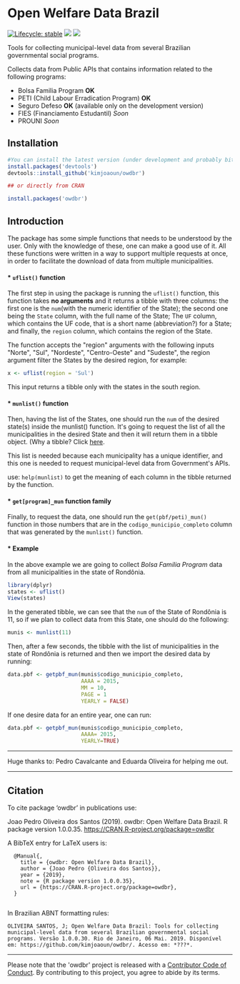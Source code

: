 # Open Welfare Data Brazil

[![Lifecycle: stable](https://img.shields.io/badge/lifecycle-stable-brightgreen.svg)](https://www.tidyverse.org/lifecycle/#stable)
[![](http://cranlogs.r-pkg.org/badges/grand-total/owdbr?color=blue)](https://cran.r-project.org/package=owdbr)
[![](https://www.r-pkg.org/badges/version/owdbr?color=orange)](https://cran.r-project.org/package=owdbr)

Tools for collecting municipal-level data from several Brazilian governmental social programs.

Collects data from Public APIs that contains information related to the following programs:
* Bolsa Familia Program  **OK**
* PETI (Child Labour Erradication Program)  **OK**
* Seguro Defeso  **OK** (available only on the development version)
* FIES (Financiamento Estudantil)  *Soon*
* PROUNI  *Soon*

## Installation

```r
#You can install the latest version (under development and probably bit unstable, but with more functions) here on GitHub:
install.packages('devtools')
devtools::install_github('kimjoaoun/owdbr')

## or directly from CRAN

install.packages('owdbr')
```

## Introduction
The package has some simple functions that needs to be understood by the user. Only with the knowledge of these, one can make a good use of it. All these functions were written in a way to support multiple requests at once, in order to facilitate the download of data from multiple municipalities.

#### * **``uflist()`` function** 

The first step in using the package is running the ``uflist()`` function, this function takes **no arguments** and it returns a tibble with three columns: the first one is the ``num``(with the numeric identifier of the State); the second one being the ``State`` column, with the full name of the State; The ``UF`` column, which contains the UF code, that is a short name (abbreviation?) for a State; and finally, the ``region`` column, which contains the region of the State.

The function accepts the "region" arguments with the following inputs "Norte", "Sul", "Nordeste", "Centro-Oeste" and "Sudeste", the region argument filter the States by the desired region, for example:

```r
x <- uflist(region = 'Sul')
```

This input returns a tibble only with the states in the south region.

#### * **``munlist()`` function**

Then, having the list of the States, one should run the ``num`` of the desired state(s) inside the munlist() function. It's going to request the list of all the municipalities in the desired State and then it will return them in a tibble object. (Why a tibble? Click [here](https://www.r-bloggers.com/a-tour-of-the-tibble-package/).

This list is needed because each municipality has a unique identifier, and this one is needed to request municipal-level data from Government's APIs.

use: ``help(munlist)`` to get the meaning of each column in the tibble returned by the function.

#### * **``get[program]_mun`` function family**

Finally, to request the data, one should run the ``get(pbf/peti)_mun()`` function in those numbers that are in the ``codigo_municipio_completo`` column that was generated by the ``munlist()`` function.

#### * Example
In the above example we are going to collect *Bolsa Familia Program* data from all municipalities in the state of Rondônia.

```r
library(dplyr)
states <- uflist()
View(states)
```

In the generated tibble, we can see that the ``num`` of the State of Rondônia is 11, so if we plan to collect data from this State, one should do the following:

```r
munis <- munlist(11)
```

Then, after a few seconds, the tibble with the list of municipalities in the state of Rondônia is returned and then we import the desired data by running:

```r
data.pbf <- getpbf_mun(munis$codigo_municipio_completo, 
                       AAAA = 2015, 
                       MM = 10, 
                       PAGE = 1
                       YEARLY = FALSE)      
```
If one desire data for an entire year, one can run:

```r
data.pbf <- getpbf_mun(munis$codigo_municipio_completo, 
                       AAAA= 2015, 
                       YEARLY=TRUE)
```

-----------

Huge thanks to: Pedro Cavalcante and Eduarda Oliveira for helping me out.

-----------

## Citation
To cite package ‘owdbr’ in publications use:

  Joao Pedro Oliveira dos Santos (2019). owdbr: Open Welfare Data Brazil. R package version
  1.0.0.35. https://CRAN.R-project.org/package=owdbr

A BibTeX entry for LaTeX users is:

```
  @Manual{,
    title = {owdbr: Open Welfare Data Brazil},
    author = {Joao Pedro {Oliveira dos Santos}},
    year = {2019},
    note = {R package version 1.0.0.35},
    url = {https://CRAN.R-project.org/package=owdbr},
  }
 
```
In Brazilian ABNT formatting rules: 

```
OLIVEIRA SANTOS, J; Open Welfare Data Brazil: Tools for collecting municipal-level data from several Brazilian governmental social programs. Versão 1.0.0.30. Rio de Janeiro, 06 Mai. 2019. Disponível em: https://github.com/kimjoaoun/owdbr/. Acesso em: *???*.
```

-----------

Please note that the 'owdbr' project is released with a [Contributor Code of Conduct](CODE_OF_CONDUCT.md). By contributing to this project, you agree to abide by its terms.

